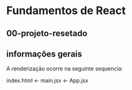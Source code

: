 # Fundamentos de React

## 00-projeto-resetado

## informações gerais

A renderização ocorre na seguinte sequencia:

index.html <- main.jsx <- App.jsx
